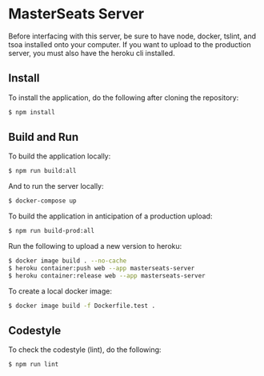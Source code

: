 # MasterSeats Server

Before interfacing with this server, be sure to have node, docker, tslint, and tsoa installed onto your computer. If you want to upload to the production server, you must also have the heroku cli installed.

## Install
To install the application, do the following after cloning the repository:
```bash
$ npm install
```

## Build and Run
To build the application locally:
```bash
$ npm run build:all
```

And to run the server locally:
```bash
$ docker-compose up
```

To build the application in anticipation of a production upload:
```bash
$ npm run build-prod:all
```

Run the following to upload a new version to heroku:
```bash
$ docker image build . --no-cache
$ heroku container:push web --app masterseats-server
$ heroku container:release web --app masterseats-server
```

To create a local docker image:
```bash
$ docker image build -f Dockerfile.test .
```

## Codestyle
To check the codestyle (lint), do the following:
```bash
$ npm run lint
```
